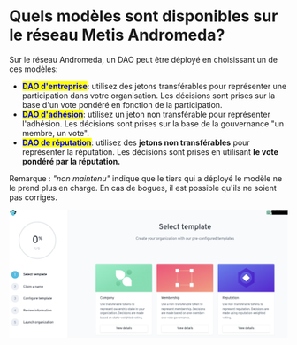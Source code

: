 # Quels modèles sont disponibles sur le réseau Metis Andromeda?

Sur le réseau Andromeda, un DAO peut être déployé en choisissant un de ces modèles:

* <mark style="color:blue;">**DAO d'entreprise**</mark>: utilisez des jetons transférables pour représenter une participation dans votre organisation. Les décisions sont prises sur la base d'un vote pondéré en fonction de la participation.
* <mark style="color:blue;">**DAO d'adhésion**</mark>: utilisez un jeton non transférable pour représenter l'adhésion. Les décisions sont prises sur la base de la gouvernance "un membre, un vote".
* <mark style="color:blue;">**DAO de réputation**</mark>: utilisez des **jetons non transférables** pour représenter la réputation. Les décisions sont prises en utilisant **le vote pondéré par la réputation.**

Remarque : _"non maintenu"_ indique que le tiers qui a déployé le modèle ne le prend plus en charge. En cas de bogues, il est possible qu'ils ne soient pas corrigés.

![](<../../../.gitbook/assets/Schermata 2022-02-03 alle 12.11.03.png>)
